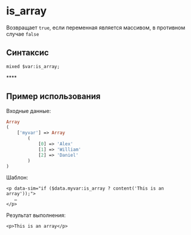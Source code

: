 # is\_array

Возвращает `true`, если переменная является массивом, в противном случае `false`

## **Синтаксис**

```text
mixed $var:is_array;
```

\*\*\*\*

## **Пример использования**

Входные данные:

```php
Array
(
    ['myvar'] => Array
        (
            [0] => 'Alex'
            [1] => 'William'
            [2] => 'Daniel'
        )
)
```

Шаблон:

```markup
<p data-sim="if ($data.myvar:is_array ? content('This is an array'));">
   … 
</p>​
```

Результат выполнения:

```markup
<p>This is an array</p>
```

